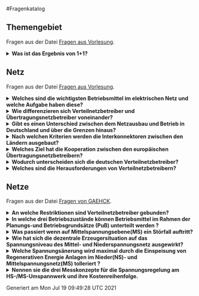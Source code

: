 #Fragenkatalog
## Themengebiet
Fragen aus der Datei [Fragen aus Vorlesung](./Fragenkatalog/00%20Themengebiet/Fragen%20aus%20Vorlesung.md).
<details><summary><b>Was ist das Ergebnis von 1+1?</b></summary>
<table><tr><td>

Die Antwort ist 2. Wenn man noch 40 addiert, kommt man auf 42.
</td></tr></table>
</details>

## Netz
Fragen aus der Datei [Fragen aus Vorlesung](./Fragenkatalog/01%20Netz/Fragen%20aus%20Vorlesung.md).
<details><summary><b>Welches sind die wichtigsten Betriebsmittel im elektrischen Netz und welche Aufgabe haben diese?</b></summary>
<table><tr><td>

- **Transformator**
  - Transformieren die Spannung
  - Kopplung zwischen den Spannungsebenen
- **Schaltanlagen**
  - Schalten von elektrischen Betriebsmitteln
  - Schützen von elektrischen Betriebsmitteln
- **Leitungen**
  - Transport von elektrischer Energie
  - **Freileitung**
    - Oberirdische Leitung
    - Einfluss von Wetter
    - Günstige Investition
    - Teure Betriebskosten
    - Gute thermische Eigenschaften 
  - **(Erd)kabel**
    - Leitung verbuddelt
    - Geschützt gegen Wetter
    - Teure Investiton 
    - Günstige Betriebskosten
    - Schlechte thermische Eigenschaften   
- **Ortsnetzstationen**
  - Bindeglied zwischen den Hauptkomponenten der MS und NS
  - Transformiert die Spannung auf Niederspannung
  - Besteht aus diversen Bauteilen
    - Transformator
    - Schaltanlagen
    - Sammelschienen
    - Schutztechnik
    - (Messtechnik)
    - (Fernwirktechnik) 
- **Hilfs- und Schutzeinrichtungen**
  - Netzschutz- und Erdschlusseinrichtungen
  - Systeme zur Sammlung, Übertragung und Verarbeitung von Betriebsdaten und Schaltbefehlen
  - Einrichtung für die Überwachung der Systemkomponenten
  -	ggf. Blindleistungskompensationsanlagen


</td></tr></table>
</details>
<details><summary><b>Wie differenzieren sich Verteilnetzbetreiber und Übertragungsnetzbetreiber voneinander?</b></summary>
<table><tr><td>

- ÜNBs sind grenzübergreifend tätig (zuständig für Kopplungskapazität)
-	ÜNB Höchst- und Hochspannung, VNB Mittel- und Niederspannung
-	VNB: Regional, Netztopologie: vermascht, eher zentralisiert
-	ÜNB: Überregional, Netztopologie: ausladend, gestreckt


</td></tr></table>
</details>
<details><summary><b>Gibt es einen Unterschied zwischen dem Netzausbau und Betrieb in Deutschland und über die Grenzen hinaus?</b></summary>
<table><tr><td>

-	Deutschland ist eine Kupferplatte
-	Mit anderen Ländern über die Interkonnektoren verbunden
- In Europa: die Übertragungskapazität werden mitgehandelt 


</td></tr></table>
</details>
<details><summary><b>Nach welchen Kriterien werden die Interkonnektoren zwischen den Ländern ausgebaut?</b></summary>
<table><tr><td>

- Wohlfahrtsgewinn
- Investitionskosten
- Versorgungssicherheit
- Angleichen der Marktpreise
- Verringerung der Emissionen

F 1 - 24

</td></tr></table>
</details>
<details><summary><b>Welches Ziel hat die Kooperation zwischen den europäischen Übertragungsnetzbetreibern? </b></summary>
<table><tr><td>

- Sicherheit
- Markt
- Nachhaltigkeit
- elektrisches Netz

F 1 - 17

</td></tr></table>
</details>
<details><summary><b>Wodurch unterscheiden sich die deutschen Verteilnetzbetreiber? </b></summary>
<table><tr><td>

- Lastdichte/Bevölkerungsdichte (Land, Dorf, Stadt)
- Geografischen Verteilung
- Erzeugungsdichte
- Kooperationsmodell (Beteiligungs-, Pacht-, Betriebsführungs-, Dienstleistungs-Modell)

</td></tr></table>
</details>
<details><summary><b>Welches sind die Herausforderungen von Verteilnetzbetreibern?</b></summary>
<table><tr><td>

- Erneuerbare Energien (dezentrale Erzeuger)
- Elektromobilität
- Langfristige Planung erforderlich
</td></tr></table>
</details>

## Netze
Fragen aus der Datei [Fragen von GAEHCK](./Fragenkatalog/02%20Netze/Fragen%20von%20GAEHCK.md).
<details><summary><b>An welche Restriktionen sind Verteilnetzbetreiber gebunden?</b></summary>
<table><tr><td>

- DIN EN 50160 (Merkmale der Spannungsbandes in öffentlichen Elektrizitätsversorgungsnetzen werden festgelegt)
  - Der 10-Minuten-Mittelwert soll mit 95% Wahrscheinlichkeit ein Delta von 10% haben
- Schnelle Spannungsänderungen sind gemäß DIN EN 50160 
  - Unter bestimmten Betriebsbedingungen dürfen mehrmals täglich mit kurzer Dauer Spannungsänderungen von bis zu 10 % von 𝑈n auftreten
  - Unter normalen Betriebsbedingungen sollte die Spannungsänderung nicht höher als 5% sein
- Planungs- und Betriebsgrundsätze
- Technische Anschlussbedingungen Niederspannung

</td></tr></table>
</details>
<details><summary><b>In welche drei Betriebszustände können Betriebsmittel im Rahmen der Planungs-und Betriebsgrundsätze (PuB) unterteilt werden ?</b></summary>
<table><tr><td>

- Störfall   -> Dauer maximal 8 Stunden / Transformator Belastungsgrad 1,3 / Kabel  Belastungsgrad 1,2
- VNB-Last   -> Belastungsgrad 0,7
- Dauerbetrieb -> gleichmäßige Belastung der Betriebsmittel / Belastungsgrad 1

</td></tr></table>
</details>
<details><summary><b>Was passiert wenn auf Mittelspannungsebene(MS) ein Störfall auftritt?</b></summary>
<table><tr><td>

- Da in der MS eine (n-1)-sicher Versorgung vorgeschrieben ist können die Kunden nahezu unterbrechungsfrei versorgt werden.
- Hierfür müssen Leistungsreserven in den Betriebsmitteln eingehalten werden.

</td></tr></table>
</details>
<details><summary><b>Wie hat sich die dezentrale Erzeugersituation auf das Spannungsniveau des Mittel- und Niederspannungsnetz ausgewirkt?</b></summary>
<table><tr><td>

- Die Erzeugunsituation hat dafür gesorgt, dass die Nennspannung von 104% auf 100% bzw. 97 % abgesenkt wurde da nun Einspeisung im Niederspannungsnetz statt findet.
- Bessere Ausnutzung des gesamten Spannungsband

</td></tr></table>
</details>
<details><summary><b>Welche Spannungsänerung wird maximal durch die Einspeisung von Regenerativen Energie Anlagen im Nieder(NS)- und Mittelspannungsnetz(MS) tolleriert ?</b></summary>
<table><tr><td>

- MS-Netz, Spannungsänderung von max. 2%
- NS-Netz, Spannungsänderung von max. 3%

</td></tr></table>
</details>
<details><summary><b>Nennen sie die drei Messkonzepte für die Spannungsregelung am HS-/MS-Umspannwerk und ihre Kostenreihenfolge.</b></summary>
<table><tr><td>

Kosten wie Reihenfolge:
1. Spannungsmessung an der MS-Sammelschiene
2. Spannungsmessung an MS-Sammelschiene und Messung der vom Transformator übertragenen Leistung
3. Spannungsmessung an kritischen Netzverknüpfungspunkten (Schlechtpunkte) oder vollständige Netzzustandsermittlung
</td></tr></table>
</details>



Generiert am Mon Jul 19 09:49:28 UTC 2021
